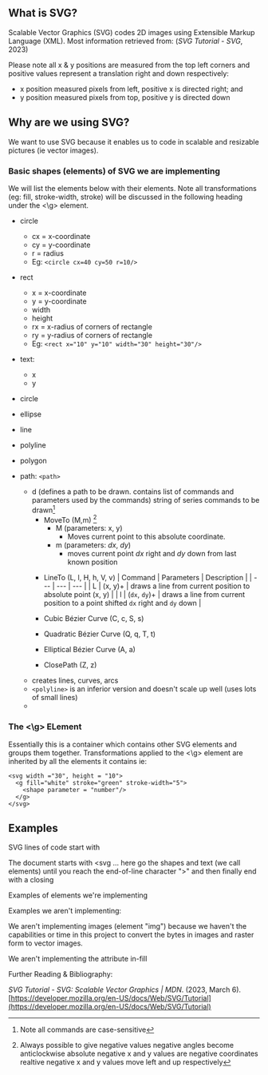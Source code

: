 ## What is SVG?

Scalable Vector Graphics (SVG) codes 2D images using Extensible Markup Language (XML). Most information retrieved from: (_SVG Tutorial - SVG_, 2023)

Please note all x & y positions are measured from the top left corners and positive values represent a translation right and down respectively: 
 - x position measured pixels from left, positive x is directed right; and 
 - y position measured pixels from top, positive y is directed down

## Why are we using SVG?

We want to use SVG because it enables us to code in scalable and resizable pictures (ie vector images).

### Basic shapes (elements) of SVG we are implementing 
We will list the elements below with their elements. Note all transformations (eg: fill, stroke-width, stroke) will be discussed in the following heading under the <\g> element.

* circle
	* cx = x-coordinate
	* cy = y-coordinate
	* r = radius
	* Eg: `<circle cx=40 cy=50 r=10/>` 
* rect
	* x = x-coordinate
	* y = y-coordinate
	* width 
	* height 
	* rx = x-radius of corners of rectangle
	* ry = y-radius of corners of rectangle
	* Eg: `<rect x="10" y="10" width="30" height="30"/>`
* text: 
	* x 
	* y 
* circle 
* ellipse 
* line 
* polyline 
* polygon 
 

* path:  ``` <path> ```
	* d (defines a path to be drawn. contains list of commands and parameters used by the commands) string of series commands to be drawn[^1] 
		* MoveTo (M,m) [^2] 
			* M (parameters: x, y)
				* Moves current point to this absolute coordinate.
			*  m (parameters: *dx*, *dy*)
				* moves current point *dx* right and *dy* down from last known position
		[^2]: Always possible to give negative values 
			negative angles become anticlockwise
			absolute negative x and y values are negative coordinates
			realtive negative x and y values move left and up respectively
		
		* LineTo (L, l, H, h, V, v)
		| Command | Parameters | Description |
		| --- | --- | --- |
		| L | (x, y)+ | draws a line from current position to absolute point (x, y) |
		| l | (```dx```, ```dy```)+ | draws a line from current position to a point shifted ```dx``` right and ```dy``` down |
		
		* Cubic Bézier Curve (C, c, S, s)
		* Quadratic Bézier Curve (Q, q, T, t)
		* Elliptical Bézier Curve (A, a)
		* ClosePath (Z, z)
		[^1]: Note all commands are case-sensitive
		
	* creates lines, curves, arcs 
	* ```<polyline>``` is an inferior version and doesn't scale up well (uses lots of small lines)
	* 


### The <\g> ELement
Essentially this is a container which contains other SVG elements and groups them together. 
Transformations applied to the <\g> element are inherited by all the elements it contains ie:
``` 
<svg width ="30", height = "10">
  <g fill="white" stroke="green" stroke-width="5">
    <shape parameter = "number"/>
  </g>
</svg>
``` 

## Examples

SVG lines of code start with

The document starts with <svg ... here go the shapes and text (we call elements) until you reach the end-of-line character ">"
and then finally end with a closing </svg >

Examples of elements we're implementing

Examples we aren't implementing:

We aren't implementing images (element "img") because we haven't the capabilities or time in this project to convert the bytes in images and raster form to vector images.

We aren't implementing the attribute in-fill


Further Reading & Bibliography:

_SVG Tutorial - SVG: Scalable Vector Graphics | MDN_. (2023, March 6). [https://developer.mozilla.org/en-US/docs/Web/SVG/Tutorial](https://developer.mozilla.org/en-US/docs/Web/SVG/Tutorial)




